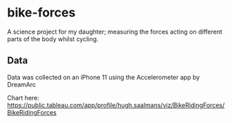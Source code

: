 # bike-forces
A science project for my daughter; measuring the forces acting on different parts of the body whilst cycling.

## Data

Data was collected on an iPhone 11 using the Accelerometer app by DreamArc

Chart here: https://public.tableau.com/app/profile/hugh.saalmans/viz/BikeRidingForces/BikeRidingForces